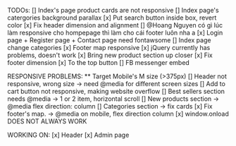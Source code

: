 TODOs:
[] Index's page product cards are not responsive
[] Index page's catergories background parallax
[x] Put search button inside box, revert color
[x] Fix header dimension and alignment
[] @Hoang Nguyen có gì lúc làm responsive cho hompepage thì làm cho cái footer luôn nha a
[x] Login page + Register page + Contact page need fontawsome
[] Index page change categories
[x] Footer map responsive
[x] jQuery currently has problems, doesn't work
[x] Bring new product section up closer
[x] Fix footer dimension
[x] To the top button
[] FB messenger embed


RESPONSIVE PROBLEMS:
** Target Mobile's M size (>375px)
[] Header not responsive, wrong size -> need @media for different screen sizes
[] Add to cart button not responsive, making website overflow
[] Best sellers section needs @media -> 1 or 2 item, horizontal scroll
[] New products section -> @media flex direction: column
[] Categories section -> fix cards
[x] Fix footer's map. -> @media on mobile, flex direction column
[x] window.onload DOES NOT ALWAYS WORK


WORKING ON:
[x] Header
[x] Admin page
